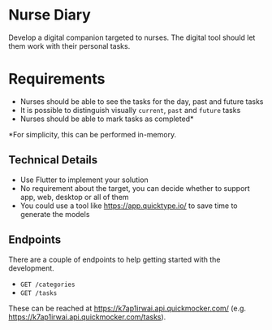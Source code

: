 # Nurse Diary
Develop a digital companion targeted to nurses. The digital tool should let them work with their personal tasks.

# Requirements

- Nurses should be able to see the tasks for the day, past and future tasks
- It is possible to distinguish visually `current`, `past` and `future` tasks
- Nurses should be able to mark tasks as completed*

*For simplicity, this can be performed in-memory.

## Technical Details

- Use Flutter to implement your solution
- No requirement about the target, you can decide whether to support app, web, desktop or all of them
- You could use a tool like https://app.quicktype.io/ to save time to generate the models

## Endpoints
There are a couple of endpoints to help getting started with the development.

- `GET /categories`
- `GET /tasks`

These can be reached at https://k7ap1irwai.api.quickmocker.com/ (e.g. https://k7ap1irwai.api.quickmocker.com/tasks).